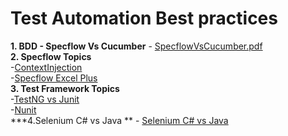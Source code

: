 # Test Automation Best practices  

**1. BDD - Specflow Vs Cucumber**  - 
[SpecflowVsCucumber.pdf](https://github.com/rajadhiRajacom/QATest/blob/master/BDD-Specflow_VS_Cucumber.pdf) <br>
**2. Specflow Topics** <br>
-[ContextInjection](https://github.com/rajadhiRajacom/QATest/blob/master/Context_Injection_Specflow.pdf)<br>
-[Specflow Excel Plus](https://github.com/rajadhiRajacom/QATest/blob/master/Specflow_Excel_Plus.pdf)<br>
**3. Test Framework Topics** <br>
 -[TestNG vs Junit](https://github.com/rajadhiRajacom/QATest/blob/master/Test%20Framewor_NUnit.pdf) <br>
 -[Nunit](https://github.com/rajadhiRajacom/QATest/blob/master/Test%20Framewor_NUnit.pdf) <br>
***4.Selenium C# vs Java ** - 
[Selenium C# vs Java](https://github.com/rajadhiRajacom/QATest/blob/master/Selenium-C%23-Java_Version.pdf)<br>

